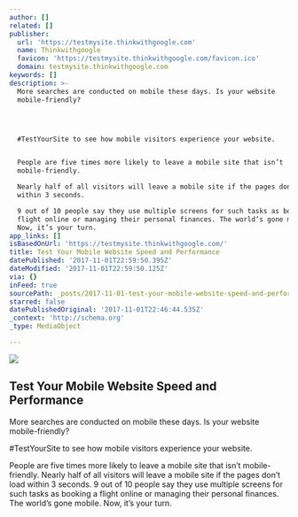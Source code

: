 ```yaml
---
author: []
related: []
publisher:
  url: 'https://testmysite.thinkwithgoogle.com'
  name: Thinkwithgoogle
  favicon: 'https://testmysite.thinkwithgoogle.com/favicon.ico'
  domain: testmysite.thinkwithgoogle.com
keywords: []
description: >-
  More searches are conducted on mobile these days. Is your website
  mobile-friendly?




  #TestYourSite to see how mobile visitors experience your website.


  People are five times more likely to leave a mobile site that isn’t
  mobile-friendly.

  Nearly half of all visitors will leave a mobile site if the pages don’t load
  within 3 seconds.

  9 out of 10 people say they use multiple screens for such tasks as booking a
  flight online or managing their personal finances. The world’s gone mobile.
  Now, it’s your turn.
app_links: []
isBasedOnUrl: 'https://testmysite.thinkwithgoogle.com/'
title: Test Your Mobile Website Speed and Performance
datePublished: '2017-11-01T22:59:50.395Z'
dateModified: '2017-11-01T22:59:50.125Z'
via: {}
inFeed: true
sourcePath: _posts/2017-11-01-test-your-mobile-website-speed-and-performance.md
starred: false
datePublishedOriginal: '2017-11-01T22:46:44.535Z'
_context: 'http://schema.org'
_type: MediaObject

---
```

<article style=""><img src="https://imgflo.herokuapp.com/graph/2b2431f8e7ba7b0/21332d523a92af60eb96396239099200/noop.png?input=https%3A%2F%2Ftestmysite.thinkwithgoogle.com%2Fstatic%2Fassets%2Fen-us%2Ftestmysite.png" /><h1>Test Your Mobile Website Speed and Performance</h1><p>More searches are conducted on mobile these days. Is your website mobile-friendly?



#TestYourSite to see how mobile visitors experience your website.

People are five times more likely to leave a mobile site that isn’t mobile-friendly.
Nearly half of all visitors will leave a mobile site if the pages don’t load within 3 seconds.
9 out of 10 people say they use multiple screens for such tasks as booking a flight online or managing their personal finances. The world’s gone mobile. Now, it’s your turn.</p></article>